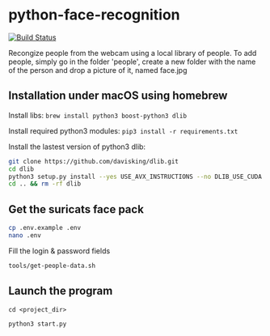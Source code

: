 # python-face-recognition

[![Build Status](https://travis-ci.org/suricats/surirobot-python-face-recognition.svg?branch=master)](https://travis-ci.org/suricats/surirobot-python-face-recognition)

Recongize people from the webcam using a local library of people.
To add people, simply go in the folder 'people', create a new folder with the name of the person and drop a picture of it, named face.jpg

## Installation under macOS using homebrew

Install libs: `brew install python3 boost-python3 dlib`

Install required python3 modules: `pip3 install -r requirements.txt`

Install the lastest version of python3 dlib:

```bash
git clone https://github.com/davisking/dlib.git
cd dlib
python3 setup.py install --yes USE_AVX_INSTRUCTIONS --no DLIB_USE_CUDA
cd .. && rm -rf dlib
```


## Get the suricats face pack

```bash
cp .env.example .env
nano .env
```

Fill the login & password fields

```bash
tools/get-people-data.sh
```

## Launch the program

`cd <project_dir>`

`python3 start.py`
